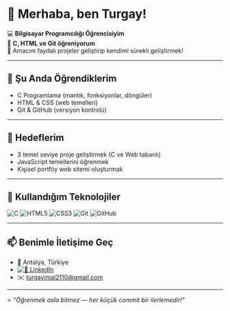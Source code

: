 # 👋 Merhaba, ben Turgay!

💻 **Bilgisayar Programcılığı Öğrencisiyim**  
🚀 **C, HTML ve Git öğreniyorum**  
🌱 Amacım faydalı projeler geliştirip kendimi sürekli geliştirmek!

---

## 🧠 Şu Anda Öğrendiklerim
- C Programlama (mantık, fonksiyonlar, döngüler)  
- HTML & CSS (web temelleri)  
- Git & GitHub (versiyon kontrolü)

---

## 🎯 Hedeflerim
- 3 temel seviye proje geliştirmek (C ve Web tabanlı)  
- JavaScript temellerini öğrenmek  
- Kişisel portföy web sitemi oluşturmak  

---

## 🧩 Kullandığım Teknolojiler
![C](https://img.shields.io/badge/C-00599C?style=for-the-badge&logo=c&logoColor=white)
![HTML5](https://img.shields.io/badge/HTML5-E34F26?style=for-the-badge&logo=html5&logoColor=white)
![CSS3](https://img.shields.io/badge/CSS3-1572B6?style=for-the-badge&logo=css3&logoColor=white)
![Git](https://img.shields.io/badge/Git-F05032?style=for-the-badge&logo=git&logoColor=white)
![GitHub](https://img.shields.io/badge/GitHub-181717?style=for-the-badge&logo=github&logoColor=white)

---

## 📫 Benimle İletişime Geç
- 📍 Antalya, Türkiye  
- [![💼 LinkedIn](https://img.shields.io/badge/LinkedIn-blue?style=flat&logo=linkedin&logoColor=white)](https://www.linkedin.com/in/turgay-imal-b21204389/)
- ✉️ turgayimal2110@gmail.com  

---

⭐️ *“Öğrenmek asla bitmez — her küçük commit bir ilerlemedir!”*
